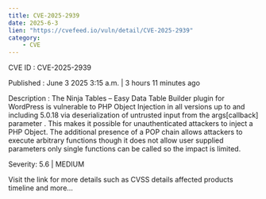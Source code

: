 ```yaml
---
title: CVE-2025-2939
date: 2025-6-3
lien: "https://cvefeed.io/vuln/detail/CVE-2025-2939"
category:
    - CVE
---
```


CVE ID : CVE-2025-2939

Published :  June 3
2025
3:15 a.m. | 3 hours
11 minutes ago

Description : The Ninja Tables – Easy Data Table Builder plugin for WordPress is vulnerable to PHP Object Injection in all versions up to
and including
5.0.18 via deserialization of untrusted input from the args[callback] parameter . This makes it possible for unauthenticated attackers to inject a PHP Object. The additional presence of a POP chain allows attackers to execute arbitrary functions
though it does not allow user supplied parameters only single functions can be called so the impact is limited.

Severity: 5.6 | MEDIUM

Visit the link for more details
such as CVSS details
affected products
timeline
and more...

